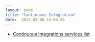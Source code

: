```yaml
---
layout: page
title: "Continuous Integration"
date:  2017-02-08 15:04:46
---
```


- [Continuous Integrations services list](https://github.com/ligurio/Continuous-Integration-services/blob/master/continuous-integration-services-list.md)
